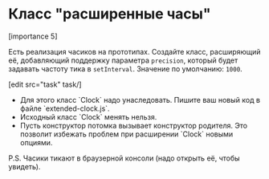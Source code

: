# Класс "расширенные часы"

[importance 5]

Есть реализация часиков на прототипах. Создайте класс, расширяющий её, добавляющий поддержку параметра `precision`, который будет задавать частоту тика в `setInterval`. Значение по умолчанию: `1000`.

[edit src="task" task/]

<ul>
<li>Для этого класс `Clock` надо унаследовать. Пишите ваш новый код в файле `extended-clock.js`.</li>
<li>Исходный класс `Clock` менять нельзя.</li>
<li>Пусть конструктор потомка вызывает конструктор родителя. Это позволит избежать проблем при расширении `Clock` новыми опциями.</li>
</ul>

P.S. Часики тикают в браузерной консоли (надо открыть её, чтобы увидеть).